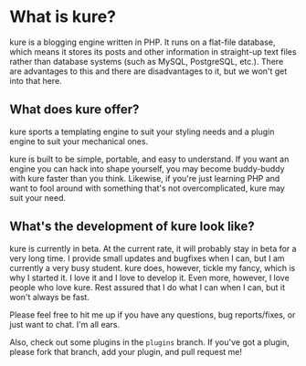 What is kure?
============

kure is a blogging engine written in PHP. It runs on a flat-file database, which means it stores its posts and other information in straight-up text files
rather than database systems (such as MySQL, PostgreSQL, etc.). There are advantages to this and there are disadvantages to it, but we won't get into that here.


What does kure offer?
---------------------

kure sports a templating engine to suit your styling needs and a plugin engine to suit your mechanical ones.

kure is built to be simple, portable, and easy to understand. If you want an engine you can hack into shape yourself, you may become buddy-buddy with kure faster than you think.
Likewise, if you're just learning PHP and want to fool around with something that's not overcomplicated, kure may suit your need.


What's the development of kure look like?
-----------------------------------------

kure is currently in beta. At the current rate, it will probably stay in beta for a very long time. I provide small updates and bugfixes when I can, but I am currently a very busy student.
kure does, however, tickle my fancy, which is why I started it. I love it and I love to develop it. Even more, however, I love people who love kure. Rest assured that I do what I can when
I can, but it won't always be fast.

Please feel free to hit me up if you have any questions, bug reports/fixes, or just want to chat. I'm all ears.

Also, check out some plugins in the `plugins` branch. If you've got a plugin, please fork that branch, add your plugin, and pull request me!
